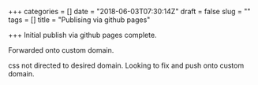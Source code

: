 +++
categories = []
date = "2018-06-03T07:30:14Z"
draft = false
slug = ""
tags = []
title = "Publising via github pages"

+++
Initial publish via github pages complete.

Forwarded onto custom domain.

css not directed to desired domain. Looking to fix and push onto custom domain.